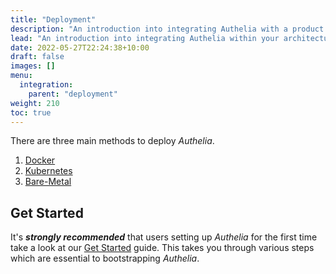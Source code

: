 ```yaml
---
title: "Deployment"
description: "An introduction into integrating Authelia with a product."
lead: "An introduction into integrating Authelia within your architecture."
date: 2022-05-27T22:24:38+10:00
draft: false
images: []
menu:
  integration:
    parent: "deployment"
weight: 210
toc: true
---
```


There are three main methods to deploy *Authelia*.

1. [Docker](docker.md)
2. [Kubernetes](../kubernetes/introduction/index.md)
3. [Bare-Metal](bare-metal.md)

## Get Started

It's __*strongly recommended*__ that users setting up *Authelia* for the first time take a look at our
[Get Started](../prologue/get-started.md) guide. This takes you through various steps which are essential to
bootstrapping *Authelia*.
